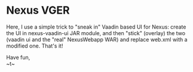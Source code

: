 Nexus VGER
==========

Here, I use a simple trick to "sneak in" Vaadin based UI for Nexus: create the UI in nexus-vaadin-ui JAR module, and then "stick" (overlay) the two (vaadin ui and the "real" NexusWebapp WAR) and replace web.xml with a modified one. That's it!


Have fun,  
~t~
